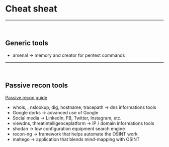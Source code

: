# Cheat sheat

---

<br>

## Generic tools

- arsenal -> memory and creator for pentest commands

---

<br>

## Passive recon tools

[Passive recon guide](https://github.com/NG3IT/Cybersecurity/blob/main/1.1%20-%20RT%20Recon.md)

- whois, , nslookup, dig, hostname, tracepath -> dns informations tools
- Google dorks -> advanced use of Google
- Social media -> LinkedIn, FB, Twitter, Instagram, etc.
- viewdns, threatintelligenceplatform -> IP / domain informations tools
- shodan -> low configuration equipment search engine
- recon-ng -> framework that helps automate the OSINT work
- maltego -> application that blends mind-mapping with OSINT


